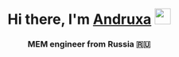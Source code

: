 <h1 align="center">Hi there, I'm <a href="https://daniilshat.ru/" target="_blank">Andruxa</a> 
<img src="[https://www.meme-arsenal.com/memes/42a6a91a55abd28ea9a2d1583e5fcacd.jpg)](https://img.devrant.com/devrant/rant/r_1374748_r3rui.jpg)" height="32"/></h1>
<h3 align="center">MEM engineer from Russia 🇷🇺</h3>
